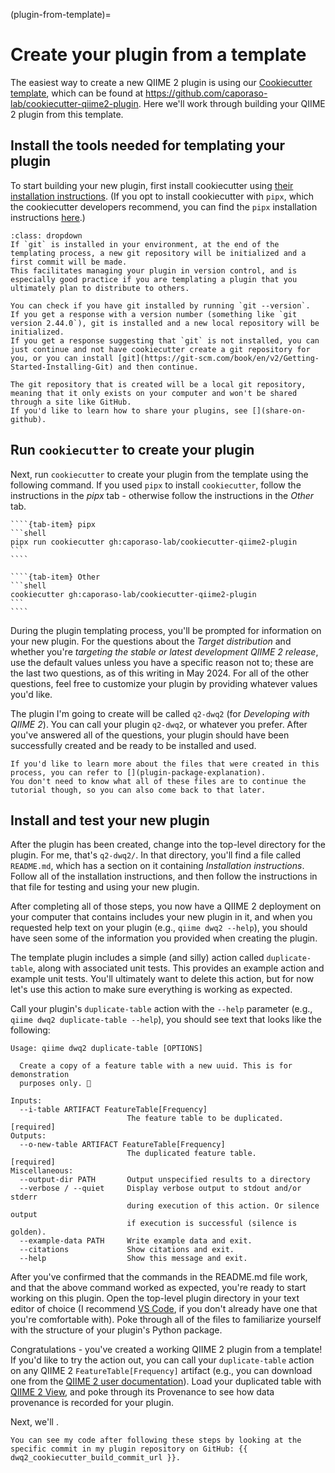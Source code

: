 (plugin-from-template)=
# Create your plugin from a template

The easiest way to create a new QIIME 2 plugin is using our [Cookiecutter template](https://cookiecutter.readthedocs.io/en/stable/), which can be found at https://github.com/caporaso-lab/cookiecutter-qiime2-plugin.
Here we'll work through building your QIIME 2 plugin from this template.

## Install the tools needed for templating your plugin

To start building your new plugin, first install cookiecutter using [their installation instructions](https://cookiecutter.readthedocs.io/en/stable/README.html#installation). (If you opt to install cookiecutter with `pipx`, which the cookiecutter developers recommend, you can find the `pipx` installation instructions [here](https://pipx.pypa.io/stable/).)

```{admonition} Optionally initialize a git repository during plugin templating
:class: dropdown
If `git` is installed in your environment, at the end of the templating process, a new git repository will be initialized and a first commit will be made.
This facilitates managing your plugin in version control, and is especially good practice if you are templating a plugin that you ultimately plan to distribute to others.

You can check if you have git installed by running `git --version`.
If you get a response with a version number (something like `git version 2.44.0`), git is installed and a new local repository will be initialized.
If you get a response suggesting that `git` is not installed, you can just continue and not have cookiecutter create a git repository for you, or you can install [git](https://git-scm.com/book/en/v2/Getting-Started-Installing-Git) and then continue.

The git repository that is created will be a local git repository, meaning that it only exists on your computer and won't be shared through a site like GitHub.
If you'd like to learn how to share your plugins, see [](share-on-github).
```

## Run `cookiecutter` to create your plugin

Next, run `cookiecutter` to create your plugin from the template using the following command.
If you used `pipx` to install `cookiecutter`, follow the instructions in the *pipx* tab - otherwise follow the instructions in the *Other* tab.

`````{tab-set}
````{tab-item} pipx
```shell
pipx run cookiecutter gh:caporaso-lab/cookiecutter-qiime2-plugin
```
````

````{tab-item} Other
```shell
cookiecutter gh:caporaso-lab/cookiecutter-qiime2-plugin
```
````
`````

During the plugin templating process, you'll be prompted for information on your new plugin.
For the questions about the *Target distribution* and whether you're *targeting the stable or latest development QIIME 2 release*, use the default values unless you have a specific reason not to; these are the last two questions, as of this writing in May 2024.
For all of the other questions, feel free to customize your plugin by providing whatever values you'd like.

The plugin I'm going to create will be called `q2-dwq2` (for *Developing with QIIME 2*). You can call your plugin `q2-dwq2`, or whatever you prefer.
After you've answered all of the questions, your plugin should have been successfully created and be ready to be installed and used.

```{note}
If you'd like to learn more about the files that were created in this process, you can refer to [](plugin-package-explanation).
You don't need to know what all of these files are to continue the tutorial though, so you can also come back to that later.
```

## Install and test your new plugin

After the plugin has been created, change into the top-level directory for the plugin.
For me, that's `q2-dwq2/`.
In that directory, you'll find a file called `README.md`, which has a section on it containing *Installation instructions*.
Follow all of the installation instructions, and then follow the instructions in that file for testing and using your new plugin.

After completing all of those steps, you now have a QIIME 2 deployment on your computer that contains includes your new plugin in it, and when you requested help text on your plugin (e.g., `qiime dwq2 --help`), you should have seen some of the information you provided when creating the plugin.

The template plugin includes a simple (and silly) action called `duplicate-table`, along with associated unit tests.
This provides an example action and example unit tests.
You'll ultimately want to delete this action, but for now let's use this action to make sure everything is working as expected.

Call your plugin's `duplicate-table` action with the `--help` parameter (e.g., `qiime dwq2 duplicate-table --help`), you should see text that looks like the following:

```shell
Usage: qiime dwq2 duplicate-table [OPTIONS]

  Create a copy of a feature table with a new uuid. This is for demonstration
  purposes only. 🧐

Inputs:
  --i-table ARTIFACT FeatureTable[Frequency]
                          The feature table to be duplicated.       [required]
Outputs:
  --o-new-table ARTIFACT FeatureTable[Frequency]
                          The duplicated feature table.             [required]
Miscellaneous:
  --output-dir PATH       Output unspecified results to a directory
  --verbose / --quiet     Display verbose output to stdout and/or stderr
                          during execution of this action. Or silence output
                          if execution is successful (silence is golden).
  --example-data PATH     Write example data and exit.
  --citations             Show citations and exit.
  --help                  Show this message and exit.
```

After you've confirmed that the commands in the README.md file work, and that the above command worked as expected, you're ready to start working on this plugin.
Open the top-level plugin directory in your text editor of choice (I recommend [VS Code](https://code.visualstudio.com/), if you don't already have one that you're comfortable with).
Poke through all of the files to familiarize yourself with the structure of your plugin's Python package.

Congratulations - you've created a working QIIME 2 plugin from a template!
If you'd like to try the action out, you can call your `duplicate-table` action on any QIIME 2 `FeatureTable[Frequency]` artifact (e.g., you can download one from the [QIIME 2 user documentation](https://docs.qiime2.org)).
Load your duplicated table with [QIIME 2 View](https://view.qiime2.org), and poke through its Provenance to see how data provenance is recorded for your plugin.

Next, we'll [](add-nw-align-method).

```{tip}
You can see my code after following these steps by looking at the specific commit in my plugin repository on GitHub: {{ dwq2_cookiecutter_build_commit_url }}.
```